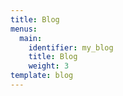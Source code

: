 ```yaml
---
title: Blog
menus:
  main:
    identifier: my_blog
    title: Blog
    weight: 3
template: blog
---
```

